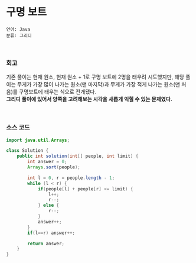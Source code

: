 # 구명 보트

    언어: Java
    분류: 그리디

<br>

### 회고

기존 풀이는 현재 원소, 현재 원소 + 1로 구명 보트에 2명을 태우려 시도했지만, 해당 풀이는 무게가 가장 많이 나가는 원소(맨 마지막)과 무게가 가장 적게 나가는 원소(맨 처음)를 구명보트에 태우는 식으로 전개됐다. <br>
**그리디 풀이에 있어서 양쪽을 고려해보는 시각을 새롭게 익힐 수 있는 문제였다.**

<br>

### 소스 코드
```java
import java.util.Arrays;

class Solution {
    public int solution(int[] people, int limit) {
        int answer = 0;
        Arrays.sort(people);

        int l = 0, r = people.length - 1;
        while (l < r) {
            if(people[l] + people[r] <= limit) {
                l++;
                r--;
            } else {
                r--;
            }
            answer++;
        }
        if(l==r) answer++;

        return answer;
    }
}
```